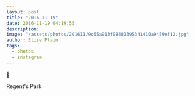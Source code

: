 ```yaml
---
layout: post
title: "2016-11-19"
date: 2016-11-19 04:19:55
description: 
image: "/assets/photos/201611/9c65a913f08481395341410a9459ef12.jpg"
author: Elise Plain
tags: 
  - photos
  - instagram
---
```


💋
<p></p>
Regent&#39;s Park